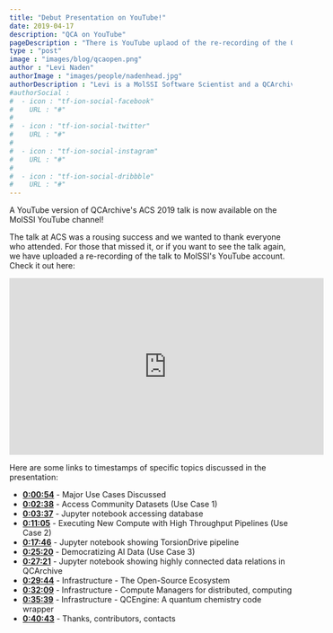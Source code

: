 ```yaml
---
title: "Debut Presentation on YouTube!"
date: 2019-04-17
description: "QCA on YouTube"
pageDescription : "There is YouTube uplaod of the re-recording of the Quantum Chemistry Archive's presentation from ACS 2019"
type : "post"
image : "images/blog/qcaopen.png"
author : "Levi Naden"
authorImage : "images/people/nadenhead.jpg"
authorDescription : "Levi is a MolSSI Software Scientist and a QCArchive developer"
#authorSocial : 
#  - icon : "tf-ion-social-facebook"
#    URL : "#"
#    
#  - icon : "tf-ion-social-twitter"
#    URL : "#"
#    
#  - icon : "tf-ion-social-instagram"
#    URL : "#"
#    
#  - icon : "tf-ion-social-dribbble"
#    URL : "#"
---
```


A YouTube version of QCArchive's ACS 2019 talk is now available on the MolSSI YouTube channel!

The talk at ACS was a rousing success and we wanted to thank everyone who attended. For those that missed it, or if you 
want to see the talk again, we have uploaded a re-recording of the talk to MolSSI's YouTube account. Check it out 
here:

<iframe width="560" height="315" src="https://www.youtube.com/embed/0dmqZqVQAR8" frameborder="0" allow="accelerometer; autoplay; encrypted-media; gyroscope; picture-in-picture" allowfullscreen></iframe>

Here are some links to timestamps of specific topics discussed in the presentation:

* __[0:00:54](https://www.youtube.com/watch?v=0dmqZqVQAR8&t=54s)__ - Major Use Cases Discussed
* __[0:02:38](https://www.youtube.com/watch?v=0dmqZqVQAR8&t=158s)__ - Access Community Datasets (Use Case 1)
* __[0:03:37](https://www.youtube.com/watch?v=0dmqZqVQAR8&t=217s)__ - Jupyter notebook accessing database
* __[0:11:05](https://www.youtube.com/watch?v=0dmqZqVQAR8&t=665s)__ - Executing New Compute with High Throughput Pipelines (Use Case 2)
* __[0:17:46](https://www.youtube.com/watch?v=0dmqZqVQAR8&t=1066s)__ - Jupyter notebook showing TorsionDrive pipeline
* __[0:25:20](https://www.youtube.com/watch?v=0dmqZqVQAR8&t=1520s)__ - Democratizing AI Data (Use Case 3)
* __[0:27:21](https://www.youtube.com/watch?v=0dmqZqVQAR8&t=1641s)__ - Jupyter notebook showing highly connected data relations in QCArchive
* __[0:29:44](https://www.youtube.com/watch?v=0dmqZqVQAR8&t=1784s)__ - Infrastructure - The Open-Source Ecosystem
* __[0:32:09](https://www.youtube.com/watch?v=0dmqZqVQAR8&t=1929s)__ - Infrastructure - Compute Managers for distributed,  computing
* __[0:35:39](https://www.youtube.com/watch?v=0dmqZqVQAR8&t=2139s)__ - Infrastructure - QCEngine: A quantum chemistry code wrapper
* __[0:40:43](https://www.youtube.com/watch?v=0dmqZqVQAR8&t=2443s)__ - Thanks, contributors, contacts
 
